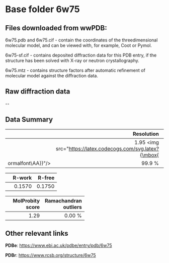 # Base folder 6w75

## Files downloaded from wwPDB:

6w75.pdb and 6w75.cif - contain the coordinates of the threedimensional molecular model, and can be viewed with, for example, Coot or Pymol.

6w75-sf.cif - contains deposited diffraction data for this PDB entry, if the structure has been solved with X-ray or neutron crystallography.

6w75.mtz - contains structure factors after automatic refinement of molecular model against the diffraction data.

## Raw diffraction data

--<br> 

## Data Summary
|   | Resolution | Completeness| I/sigma |
|---|-------------:|----------------:|--------------:|
|   |1.95 <img src="https://latex.codecogs.com/svg.latex?{\mbox{
ormalfont\AA}}"/>|99.9  %|<img width=50/>25.80|

|   | **R-work**| **R-free**   
|---|-------------:|----------------:|           
||0.1570|0.1750|

|   |**MolProbity<br>score**| **Ramachandran<br>outliers** 
|---|-------------:|----------------:|
||1.29|0.00 %|

## Other relevant links 
**PDBe**:  https://www.ebi.ac.uk/pdbe/entry/pdb/6w75
 
**PDBr**: https://www.rcsb.org/structure/6w75 

